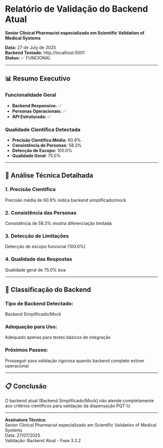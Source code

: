 # Relatório de Validação do Backend Atual
**Senior Clinical Pharmacist especializado em Scientific Validation of Medical Systems**

**Data:** 27 de July de 2025  
**Backend Testado:** http://localhost:5001  
**Status:** ✅ FUNCIONAL

---

## 📊 Resumo Executivo

### Funcionalidade Geral
- **Backend Responsivo:** ✅
- **Personas Operacionais:** ✅
- **API Estruturada:** ✅

### Qualidade Científica Detectada
- **Precisão Científica Média:** 60.9%
- **Consistência de Personas:** 58.3%
- **Detecção de Escopo:** 100.0%
- **Qualidade Geral:** 75.0%

---

## 🔬 Análise Técnica Detalhada

### 1. Precisão Científica
Precisão média de 60.9% indica backend simplificado/mock

### 2. Consistência das Personas
Consistência de 58.3% mostra diferenciação limitada

### 3. Detecção de Limitações
Detecção de escopo funcional (100.0%)

### 4. Qualidade das Respostas
Qualidade geral de 75.0% boa

---

## 🎯 Classificação do Backend

### Tipo de Backend Detectado:
Backend Simplificado/Mock

### Adequação para Uso:
Adequado apenas para testes básicos de integração

### Próximos Passos:
Prosseguir para validação rigorosa quando backend completo estiver operacional

---

## 📋 Conclusão

O backend atual (Backend Simplificado/Mock) não atende completamente aos critérios científicos para validação da dispensação PQT-U.

---

**Assinatura Técnica:**  
Senior Clinical Pharmacist especializado em Scientific Validation of Medical Systems  
Data: 27/07/2025  
Validação: Backend Atual - Fase 3.3.2
